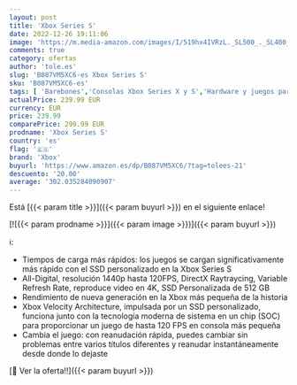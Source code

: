 ```yaml
---
layout: post
title: 'Xbox Series S'
date: 2022-12-26 19:11:06
image: 'https://m.media-amazon.com/images/I/519hx4IVRzL._SL500_._SL400_.jpg'
comments: true
category: ofertas
author: 'tole.es'
slug: 'B087VM5XC6-es Xbox Series S'
sku: 'B087VM5XC6-es'
tags: [ 'Barebones','Consolas Xbox Series X y S','Hardware y juegos para Xbox Series X y S','Informática','Videojuegos','xbox','🇪🇸', ]
actualPrice: 239.99 EUR
currency: EUR
price: 239.99
comparePrice: 299.99 EUR
prodname: 'Xbox Series S'
country: 'es'
flag: '🇪🇸'
brand: 'Xbox'
buyurl: 'https://www.amazon.es/dp/B087VM5XC6/?tag=tolees-21'
descuento: '20.00'
average: '302.035284090907'
---
```


Está [{{< param title >}}]({{< param buyurl >}}) en el siguiente enlace!

[![{{< param prodname >}}]({{< param image >}})]({{< param buyurl >}})

ℹ️:

- Tiempos de carga más rápidos: los juegos se cargan significativamente más rápido con el SSD personalizado en la Xbox Series S
- All-Digital, resolución 1440p hasta 120FPS, DirectX Raytraycing, Variable Refresh Rate, reproduce video en 4K, SSD Personalizada de 512 GB
- Rendimiento de nueva generación en la Xbox más pequeña de la historia
- Xbox Velocity Architecture, impulsada por un SSD personalizado, funciona junto con la tecnología moderna de sistema en un chip (SOC) para proporcionar un juego de hasta 120 FPS en consola más pequeña
- Cambia el juego: con reanudación rápida, puedes cambiar sin problemas entre varios títulos diferentes y reanudar instantáneamente desde donde lo dejaste

[🛒 Ver la oferta!!]({{< param buyurl >}})
